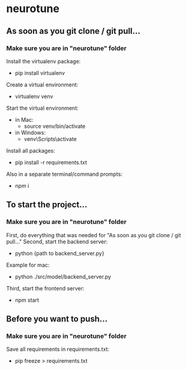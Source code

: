 # neurotune

## As soon as you git clone / git pull...

### Make sure you are in "neurotune" folder

Install the virtualenv package:

- pip install virtualenv

Create a virtual environment:

- virtualenv venv

Start the virtual environment:

- in Mac:
  - source venv/bin/activate
- in Windows:
  - venv\Scripts\activate

Install all packages:

- pip install -r requirements.txt

Also in a separate terminal/command prompts:

- npm i

## To start the project...

### Make sure you are in "neurotune" folder

First, do everything that was needed for "As soon as you git clone / git pull..."
Second, start the backend server:

- python {path to backend_server.py}

Example for mac:

- python ./src/model/backend_server.py

Third, start the frontend server:

- npm start

## Before you want to push...

### Make sure you are in "neurotune" folder

Save all requirements in requirements.txt:

- pip freeze > requirements.txt

